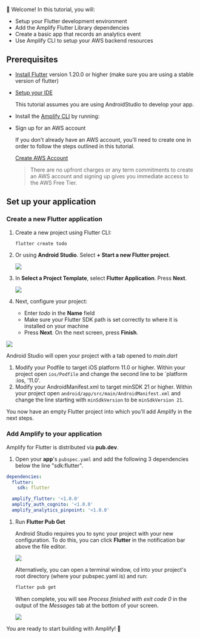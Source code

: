 
👋 Welcome! In this tutorial, you will:

- Setup your Flutter development environment 
- Add the Amplify Flutter Library dependencies
- Create a basic app that records an analytics event
- Use Amplify CLI to setup your AWS backend resources 

## Prerequisites

- [Install Flutter](https://flutter.dev/docs/get-started/install) version 1.20.0 or higher (make sure you are using a stable version of flutter)

- [Setup your IDE](https://flutter.dev/docs/get-started/editor?tab=androidstudio)

    This tutorial assumes you are using AndroidStudio to develop your app. 

- Install the [Amplify CLI](~/cli/cli.md) by running:

    <inline-fragment src="~/fragments/cli-install-block.md"></inline-fragment>

- Sign up for an AWS account

    If you don't already have an AWS account, you'll need to create one in order to follow the steps outlined in this tutorial.

    [Create AWS Account](https://portal.aws.amazon.com/billing/signup?redirect_url=https%3A%2F%2Faws.amazon.com%2Fregistration-confirmation#/start)

    > There are no upfront charges or any term commitments to create an AWS account and signing up gives you immediate access to the AWS Free Tier.


## Set up your application

### Create a new Flutter application 

1. Create a new project using Flutter CLI:

    ```bash
    flutter create todo
    ```

1. Or using **Android Studio**. Select **+ Start a new Flutter project**.

    ![](~/images/lib/getting-started/flutter/set-up-android-studio-welcome.png)

1. In **Select a Project Template**, select **Flutter Application**. Press **Next**.

    ![](~/images/lib/getting-started/flutter/set-up-android-studio-select-project-template.png)


1. Next, configure your project:

    - Enter *todo* in the **Name** field
    - Make sure your Flutter SDK path is set correctly to where it is installed on your machine 
    - Press **Next**.  On the next screen, press **Finish**. 

  ![](~/images/lib/getting-started/flutter/set-up-android-studio-configure-your-project.png)

Android Studio will open your project with a tab opened to *main.dart*

1. Modify your Podfile to target iOS platform 11.0 or higher.  Within your project open `ios/Podfile` and change the second line to be `platform :ios, '11.0'. 
2. Modify your AndroidManifest.xml to target minSDK 21 or higher.  Within your project open `android/app/src/main/AndroidManifest.xml` and change the line starting with `minSdkVersion` to be `minSdkVersion 21`. 

You now have an empty Flutter project into which you’ll add Amplify in the next steps.

### Add Amplify to your application

Amplify for Flutter is distributed via **pub.dev**.


1. Open your **app**'s `pubspec.yaml` and add the following 3 dependencies below the line "sdk:flutter". 

```yaml
dependencies:
  flutter:
    sdk: flutter

  amplify_flutter: '<1.0.0'
  amplify_auth_cognito: '<1.0.0'
  amplify_analytics_pinpoint: '<1.0.0'
```

1. Run **Flutter Pub Get**

    Android Studio requires you to sync your project with your new configuration. To do this, you can click **Flutter** in the notification bar above the file editor.  

    ![](~/images/lib/getting-started/flutter/set-up-android-studio-pub-get.png)

    Alternatively, you can open a terminal window, cd into your project's root directory (where your pubspec.yaml is) and run: 

    ```bash
    flutter pub get 
    ```

    When complete, you will see *Process finished with exit code 0* in the output of the *Messages* tab at the bottom of your screen.
    
    ![](~/images/lib/getting-started/flutter/set-up-android-studio-configure-successful.png)
    
You are ready to start building with Amplify! 🎉
